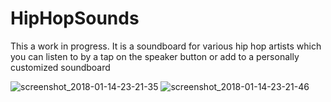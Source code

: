 # HipHopSounds

This a work in progress. 
It is a soundboard for various hip hop artists which you can listen to by a tap on the speaker button or add to a personally customized soundboard


![screenshot_2018-01-14-23-21-35](https://user-images.githubusercontent.com/32988302/34927235-b37e58a6-f982-11e7-8f8e-7df4b17d4262.png)
![screenshot_2018-01-14-23-21-46](https://user-images.githubusercontent.com/32988302/34927238-b4813d7c-f982-11e7-802e-88f10176d784.png)

